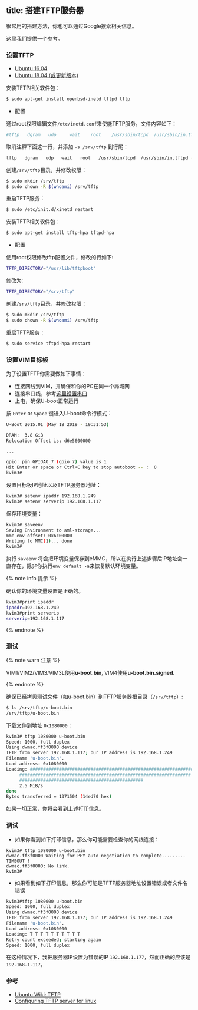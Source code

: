 title: 搭建TFTP服务器
---

很常用的搭建方法，你也可以通过Google搜索相关信息。

这里我们提供一个参考。


### 设置TFTP

<ul class="nav nav-tabs" id="myTab" role="tablist">
  <li class="nav-item" role="presentation">
    <a class="nav-link active" id="16.04-tab" data-toggle="tab" href="#16.04" role="tab" aria-controls="16.04" aria-selected="true">Ubuntu 16.04</a>
  </li>
  <li class="nav-item" role="presentation">
    <a class="nav-link" id="18.04-tab" data-toggle="tab" href="#18.04" role="tab" aria-controls="18.04" aria-selected="false">Ubuntu 18.04 (或更新版本)</a>
  </li>
</ul>
<div class="tab-content" id="myTabContent">
<div class="tab-pane fade show active" id="16.04" role="tabpanel" aria-labelledby="16.04-tab">

安装TFTP相关软件包：

```bash
$ sudo apt-get install openbsd-inetd tftpd tftp
```

* 配置

通过root权限编辑文件`/etc/inetd.conf`来使能TFTP服务，文件内容如下：

```bash
#tftp   dgram   udp     wait    root    /usr/sbin/tcpd  /usr/sbin/in.tftpd
```

取消注释下面这一行，并添加 `-s /srv/tftp` 到行尾：

```bash
tftp   dgram   udp   wait   root   /usr/sbin/tcpd  /usr/sbin/in.tftpd -s /srv/tftp
```

创建`/srv/tftp`目录，并修改权限：

```bash
$ sudo mkdir /srv/tftp
$ sudo chown -R $(whoami) /srv/tftp
```

重启TFTP服务：

```bash
$ sudo /etc/init.d/xinetd restart
```

</div>

<div class="tab-pane fade show" id="18.04" role="tabpanel" aria-labelledby="18.04-tab">

安装TFTP相关软件包：

```bash
$ sudo apt-get install tftp-hpa tftpd-hpa
```
* 配置

使用root权限修改tftp配置文件，修改的行如下:

```bash
TFTP_DIRECTORY="/usr/lib/tftpboot"
```

修改为:

```bash
TFTP_DIRECTORY="/srv/tftp"
```

创建`/srv/tftp`目录，并修改权限：

```bash
$ sudo mkdir /srv/tftp
$ sudo chown -R $(whoami) /srv/tftp
```

重启TFTP服务：

```bash
$ sudo service tftpd-hpa restart
```
</div>
</div>

### 设置VIM目标板

为了设置TFTP你需要做如下事情：

* 连接网线到VIM，并确保和你的PC在同一个局域网 
* 连接串口线，参考[这里设置串口](SetupSerialTool.html) 
* 上电，确保U-boot正常运行

按 `Enter` or `Space` 键进入U-boot命令行模式：

```bash
U-Boot 2015.01 (May 18 2019 - 19:31:53)

DRAM:  3.8 GiB
Relocation Offset is: d6e5600000

...

gpio: pin GPIOAO_7 (gpio 7) value is 1
Hit Enter or space or Ctrl+C key to stop autoboot -- :  0 
kvim3#
```

设置目标板IP地址以及TFTP服务器地址：

```bash
kvim3# setenv ipaddr 192.168.1.249
kvim3# setenv serverip 192.168.1.117
```

保存环境变量：

```bash
kvim3# saveenv
Saving Environment to aml-storage...
mmc env offset: 0x6c00000 
Writing to MMC(1)... done
kvim3#
```

执行 `saveenv` 将会把环境变量保存到eMMC，所以在执行上述步骤后IP地址会一直存在，除非你执行`env default -a`来恢复默认环境变量。

{% note info 提示 %}

确认你的环境变量设置是正确的。

```bash
kvim3#print ipaddr
ipaddr=192.168.1.249
kvim3#print serverip
serverip=192.168.1.117
```

{% endnote %}

### 测试

{% note warn 注意 %}

VIM1/VIM2/VIM3/VIM3L使用**u-boot.bin**, VIM4使用**u-boot.bin.signed**.

{% endnote %}


确保已经拷贝测试文件（如u-boot.bin）到TFTP服务器根目录（`/srv/tftp`）:

```bash
$ ls /srv/tftp/u-boot.bin
/srv/tftp/u-boot.bin
```

下载文件到地址 `0x1080000`：

```bash
kvim3# tftp 1080000 u-boot.bin
Speed: 1000, full duplex
Using dwmac.ff3f0000 device
TFTP from server 192.168.1.117; our IP address is 192.168.1.249
Filename 'u-boot.bin'.
Load address: 0x1080000
Loading: #################################################################
	 #################################################################
	 ###############################################
	 2.5 MiB/s
done
Bytes transferred = 1371504 (14ed70 hex)

```
如果一切正常，你将会看到上述打印信息。


### 调试

* 如果你看到如下打印信息，那么你可能需要检查你的网线连接：

```
kvim3# tftp 1080000 u-boot.bin
dwmac.ff3f0000 Waiting for PHY auto negotiation to complete......... TIMEOUT !
dwmac.ff3f0000: No link.
kvim3#
```

* 如果看到如下打印信息，那么你可能是TFTP服务器地址设置错误或者文件名错误

```bash
kvim3#tftp 1080000 u-boot.bin
Speed: 1000, full duplex
Using dwmac.ff3f0000 device
TFTP from server 192.168.1.177; our IP address is 192.168.1.249
Filename 'u-boot.bin'.
Load address: 0x1080000
Loading: T T T T T T T T T T 
Retry count exceeded; starting again
Speed: 1000, full duplex
```
在这种情况下，我把服务器IP设置为错误的IP `192.168.1.177`，然而正确的应该是`192.168.1.117`。

### 参考
* [Ubuntu Wiki: TFTP](https://help.ubuntu.com/community/TFTP)
* [Configuring TFTP server for linux](http://venkateshabbarapu.blogspot.com/2012/10/configuring-tftp-server-for-linux.html)
